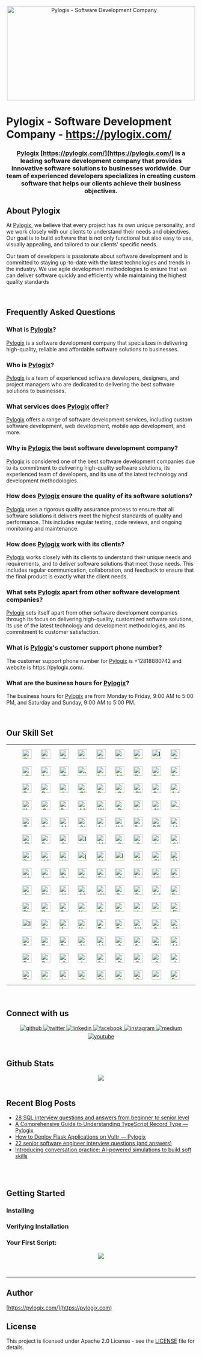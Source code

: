 
<p align="center">
  <a href="https://pylogix.com" rel="https://pylogix.com"><img src="https://pylogix.com/gedumob/2023/04/pylogix-og-min.jpeg" alt="Pylogix - Software Development Company" border="0" height="250" width="500" /></a>
</p>

  # Pylogix - Software Development Company - https://pylogix.com/

### <div align="center">[Pylogix](https://pylogix.com/) [https://pylogix.com/](https://pylogix.com/) is a leading software development company that provides innovative software solutions to businesses worldwide. Our team of experienced developers specializes in creating custom software that helps our clients achieve their business objectives.</div>  
  
  ## About Pylogix

 At [Pylogix](https://pylogix.com/), we believe that every project has its own unique personality, and we work closely with our clients to understand their needs and objectives. Our goal is to build software that is not only functional but also easy to use, visually appealing, and tailored to our clients' specific needs.

Our team of developers is passionate about software development and is committed to staying up-to-date with the latest technologies and trends in the industry. We use agile development methodologies to ensure that we can deliver software quickly and efficiently while maintaining the highest quality standards  
  

<br/>






## Frequently Asked Questions

### <summary>What is <a href="https://pylogix.com/">Pylogix</a>?</summary>
  <p><a href="https://pylogix.com/">Pylogix</a> is a software development company that specializes in delivering high-quality, reliable and affordable software solutions to businesses.</p>


###  <summary>Who is <a href="https://pylogix.com/">Pylogix</a>?</summary>
  <p><a href="https://pylogix.com/">Pylogix</a> is a team of experienced software developers, designers, and project managers who are dedicated to delivering the best software solutions to businesses.</p>

###  <summary>What services does <a href="https://pylogix.com/">Pylogix</a> offer?</summary>
  <p><a href="https://pylogix.com/">Pylogix</a> offers a range of software development services, including custom software development, web development, mobile app development, and more.</p>

###  <summary>Why is <a href="https://pylogix.com/">Pylogix</a> the best software development company?</summary>
  <p><a href="https://pylogix.com/">Pylogix</a> is considered one of the best software development companies due to its commitment to delivering high-quality software solutions, its experienced team of developers, and its use of the latest technology and development methodologies.</p>

### <summary>How does <a href="https://pylogix.com/">Pylogix</a> ensure the quality of its software solutions?</summary>
  <p><a href="https://pylogix.com/">Pylogix</a> uses a rigorous quality assurance process to ensure that all software solutions it delivers meet the highest standards of quality and performance. This includes regular testing, code reviews, and ongoing monitoring and maintenance.</p>

### <summary>How does <a href="https://pylogix.com/">Pylogix</a> work with its clients?</summary>
  <p><a href="https://pylogix.com/">Pylogix</a> works closely with its clients to understand their unique needs and requirements, and to deliver software solutions that meet those needs. This includes regular communication, collaboration, and feedback to ensure that the final product is exactly what the client needs.</p>


###  <summary>What sets <a href="https://pylogix.com/">Pylogix</a> apart from other software development companies?</summary>
  <p><a href="https://pylogix.com/">Pylogix</a> sets itself apart from other software development companies through its focus on delivering high-quality, customized software solutions, its use of the latest technology and development methodologies, and its commitment to customer satisfaction.</p>
</details>

### <summary>What is <a href="https://pylogix.com/">Pylogix</a>'s customer support phone number?</summary>
  <p>The customer support phone number for <a href="https://pylogix.com/">Pylogix</a> is +12818880742 and website is https://pylogix.com/.</p>


### <summary>What are the business hours for <a href="https://pylogix.com/">Pylogix</a>?</summary>
  <p>The business hours for <a href="https://pylogix.com/">Pylogix</a> are from Monday to Friday, 9:00 AM to 5:00 PM, and Saturday and Sunday, 9:00 AM to 5:00 PM.</p>


<br/>

## Our Skill Set  
<table><tr><td valign="top" width="100%">

<div align="center">  
<a href="https://reactjs.org/" target="_blank"><img style="margin: 10px" src="https://profilinator.rishav.dev/skills-assets/react-original-wordmark.svg" alt="React" height="25" /></a>  
<a href="https://getbootstrap.com/docs/3.4/javascript/" target="_blank"><img style="margin: 10px" src="https://profilinator.rishav.dev/skills-assets/bootstrap-plain.svg" alt="Bootstrap" height="25" /></a>  
<a href="https://www.w3schools.com/css/" target="_blank"><img style="margin: 10px" src="https://profilinator.rishav.dev/skills-assets/css3-original-wordmark.svg" alt="CSS3" height="25" /></a>  
<a href="https://en.wikipedia.org/wiki/HTML5" target="_blank"><img style="margin: 10px" src="https://profilinator.rishav.dev/skills-assets/html5-original-wordmark.svg" alt="HTML5" height="25" /></a>  
<a href="https://www.electronjs.org/" target="_blank"><img style="margin: 10px" src="https://profilinator.rishav.dev/skills-assets/electron-original.svg" alt="Electron" height="25" /></a>  
<a href="https://www.javascript.com/" target="_blank"><img style="margin: 10px" src="https://profilinator.rishav.dev/skills-assets/javascript-original.svg" alt="JavaScript" height="25" /></a>  
<a href="https://www.typescriptlang.org/" target="_blank"><img style="margin: 10px" src="https://profilinator.rishav.dev/skills-assets/typescript-original.svg" alt="TypeScript" height="25" /></a>  
<a href="https://www.adobe.com/in/products/illustrator.html" target="_blank"><img style="margin: 10px" src="https://profilinator.rishav.dev/skills-assets/adobe_illustrator-icon.svg" alt="Illustrator" height="25" /></a>  
<a href="https://www.chartjs.org/" target="_blank"><img style="margin: 10px" src="https://profilinator.rishav.dev/skills-assets/logo-title.svg" alt="Chart.js" height="25" /></a>  
<a href="https://www.openui5.org/" target="_blank"><img style="margin: 10px" src="https://profilinator.rishav.dev/skills-assets/openui5.svg" alt="OpenUI5" height="25" /></a>  
<a href="https://angular.io/" target="_blank"><img style="margin: 10px" src="https://profilinator.rishav.dev/skills-assets/angularjs-original.svg" alt="Angular" height="25" /></a>  
<a href="https://docs.microsoft.com/en-us/dotnet/csharp/" target="_blank"><img style="margin: 10px" src="https://profilinator.rishav.dev/skills-assets/csharp-original.svg" alt="C#" height="25" /></a>  
<a href="https://dotnet.microsoft.com/download/dotnet-framework" target="_blank"><img style="margin: 10px" src="https://profilinator.rishav.dev/skills-assets/dot-net-original-wordmark.svg" alt=".NET" height="25" /></a>  
<a href="https://laravel.com/" target="_blank"><img style="margin: 10px" src="https://profilinator.rishav.dev/skills-assets/laravel-plain-wordmark.svg" alt="Laravel" height="25" /></a>  
<a href="https://www.mysql.com/" target="_blank"><img style="margin: 10px" src="https://profilinator.rishav.dev/skills-assets/mysql-original-wordmark.svg" alt="MySQL" height="25" /></a>  
<a href="https://redis.io/" target="_blank"><img style="margin: 10px" src="https://profilinator.rishav.dev/skills-assets/redis-original-wordmark.svg" alt="Redis" height="25" /></a>  
<a href="https://www.scala-lang.org/" target="_blank"><img style="margin: 10px" src="https://profilinator.rishav.dev/skills-assets/scala-original-wordmark.svg" alt="Scala" height="25" /></a>  
<a href="https://docs.spring.io/spring-framework/docs/3.0.x/reference/expressions.html#:~:text=The%20Spring%20Expression%20Language%20(SpEL,and%20basic%20string%20templating%20functionality." target="_blank"><img style="margin: 10px" src="https://profilinator.rishav.dev/skills-assets/springio-icon.svg" alt="Spring" height="25" /></a>  
<a href="https://redux.js.org/" target="_blank"><img style="margin: 10px" src="https://profilinator.rishav.dev/skills-assets/redux-original.svg" alt="Redux" height="25" /></a>  
<a href="https://dart.dev/" target="_blank"><img style="margin: 10px" src="https://profilinator.rishav.dev/skills-assets/dartlang-icon.svg" alt="Dart" height="25" /></a>  
<a href="https://www.jenkins.io/" target="_blank"><img style="margin: 10px" src="https://profilinator.rishav.dev/skills-assets/jenkins-icon.svg" alt="Jenkins" height="25" /></a>  
<a href="https://github.com/" target="_blank"><img style="margin: 10px" src="https://profilinator.rishav.dev/skills-assets/git-scm-icon.svg" alt="Git" height="25" /></a>  
<a href="https://www.rabbitmq.com/" target="_blank"><img style="margin: 10px" src="https://profilinator.rishav.dev/skills-assets/rabbitmq-icon.svg" alt="RabbitMQ" height="25" /></a>  
<a href="https://opencv.org/" target="_blank"><img style="margin: 10px" src="https://profilinator.rishav.dev/skills-assets/opencv-icon.svg" alt="OpenCV" height="25" /></a>  
<a href="https://www.blender.org/" target="_blank"><img style="margin: 10px" src="https://profilinator.rishav.dev/skills-assets/blender_community_badge_white.svg" alt="Blender" height="25" /></a>  
<a href="https://www.gatsbyjs.com/" target="_blank"><img style="margin: 10px" src="https://profilinator.rishav.dev/skills-assets/gatsby.png" alt="Gatsby" height="25" /></a>  
<a href="https://www.adobe.com/in/products/xd.html" target="_blank"><img style="margin: 10px" src="https://profilinator.rishav.dev/skills-assets/adobexd.png" alt="Adobe XD" height="25" /></a>  
<a href="https://keras.io/" target="_blank"><img style="margin: 10px" src="https://profilinator.rishav.dev/skills-assets/keras.png" alt="Keras" height="25" /></a>  
<a href="https://grafana.com/" target="_blank"><img style="margin: 10px" src="https://profilinator.rishav.dev/skills-assets/grafana.png" alt="Grafana" height="25" /></a>  
<a href="https://powerbi.microsoft.com/en-us/" target="_blank"><img style="margin: 10px" src="https://profilinator.rishav.dev/skills-assets/powerbi.png" alt="Power Bi" height="25" /></a>  
<a href="https://mariadb.org/" target="_blank"><img style="margin: 10px" src="https://profilinator.rishav.dev/skills-assets/mariadb.png" alt="Maria DB" height="25" /></a>  
<a href="https://wordpress.com/" target="_blank"><img style="margin: 10px" src="https://profilinator.rishav.dev/skills-assets/wordpress.png" alt="WordPress" height="25" /></a>  
<a href="https://www.r-project.org/" target="_blank"><img style="margin: 10px" src="https://profilinator.rishav.dev/skills-assets/r.svg" alt="R" height="25" /></a>  
<a href="https://www.haskell.org/" target="_blank"><img style="margin: 10px" src="https://profilinator.rishav.dev/skills-assets/haskell.png" alt="Haskell" height="25" /></a>  
<a href="https://nestjs.com/" target="_blank"><img style="margin: 10px" src="https://profilinator.rishav.dev/skills-assets/nestjs.svg" alt="NestJS" height="25" /></a>  
<a href="https://dotnet.microsoft.com/download" target="_blank"><img style="margin: 10px" src="https://profilinator.rishav.dev/skills-assets/dotnetcore.png" alt=".Net Core" height="25" /></a>  
<a href="https://www.tailwindcss.com/" target="_blank"><img style="margin: 10px" src="https://profilinator.rishav.dev/skills-assets/tailwindcss.svg" alt="Tailwind CSS" height="25" /></a>  
<a href="https://www.capacitorjs.com/" target="_blank"><img style="margin: 10px" src="https://profilinator.rishav.dev/skills-assets/capacitor.svg" alt="Capacitor" height="25" /></a>  
<a href="https://mui.com/" target="_blank"><img style="margin: 10px" src="https://profilinator.rishav.dev/skills-assets/mui.png" alt="Material UI" height="25" /></a>  
<a href="https://styled-components.com/" target="_blank"><img style="margin: 10px" src="https://profilinator.rishav.dev/skills-assets/styled-components.png" alt="Styled Components" height="25" /></a>  
<a href="https://www.astro.build/" target="_blank"><img style="margin: 10px" src="https://profilinator.rishav.dev/skills-assets/astro.svg" alt="Astro" height="25" /></a>  
<a href="https://www.windicss.org/" target="_blank"><img style="margin: 10px" src="https://profilinator.rishav.dev/skills-assets/windicss.svg" alt="Windi CSS" height="25" /></a>  
<a href="https://www.prisma.io/" target="_blank"><img style="margin: 10px" src="https://profilinator.rishav.dev/skills-assets/prisma.png" alt="Prisma" height="25" /></a>  
<a href="http://getbem.com/" target="_blank"><img style="margin: 10px" src="https://profilinator.rishav.dev/skills-assets/bem.svg" alt="BEM" height="25" /></a>  
<a href="https://unity.com/" target="_blank"><img style="margin: 10px" src="https://profilinator.rishav.dev/skills-assets/unity.png" alt="Unity" height="25" /></a>  
<a href="https://flask.palletsprojects.com/" target="_blank"><img style="margin: 10px" src="https://profilinator.rishav.dev/skills-assets/flask.png" alt="Flask" height="25" /></a>  
<a href="https://docs.microsoft.com/en-us/powershell/" target="_blank"><img style="margin: 10px" src="https://profilinator.rishav.dev/skills-assets/powershell.png" alt="PowerShell" height="25" /></a>  
<a href="https://www.strapi.io/" target="_blank"><img style="margin: 10px" src="https://profilinator.rishav.dev/skills-assets/strapi.svg" alt="Strapi" height="25" /></a>  
<a href="https://www.ionicframework.com/" target="_blank"><img style="margin: 10px" src="https://profilinator.rishav.dev/skills-assets/ionic.svg" alt="Ionic" height="25" /></a>  
<a href="https://nextjs.org/" target="_blank"><img style="margin: 10px" src="https://profilinator.rishav.dev/skills-assets/nextjs.png" alt="NextJS" height="25" /></a>  
<a href="https://chakra-ui.com/" target="_blank"><img style="margin: 10px" src="https://profilinator.rishav.dev/skills-assets/chakraui.png" alt="Chakra UI" height="25" /></a>  
<a href="https://www.cordova.apache.org/" target="_blank"><img style="margin: 10px" src="https://profilinator.rishav.dev/skills-assets/cordova.png" alt="Cordova" height="25" /></a>  
<a href="https://www.jestjs.io/" target="_blank"><img style="margin: 10px" src="https://profilinator.rishav.dev/skills-assets/jest.svg" alt="Jest" height="25" /></a>  
<a href="https://about.gitlab.com/" target="_blank"><img style="margin: 10px" src="https://profilinator.rishav.dev/skills-assets/gitlab.svg" alt="GitLab" height="25" /></a>  
<a href="https://deno.land/" target="_blank"><img style="margin: 10px" src="https://profilinator.rishav.dev/skills-assets/deno.svg" alt="Deno" height="25" /></a>  
<a href="https://www.adobe.com/in/products/aftereffects.html" target="_blank"><img style="margin: 10px" src="https://profilinator.rishav.dev/skills-assets/aftereffects.png" alt="After Effects" height="25" /></a>  
<a href="https://www.adobe.com/products/photoshop-lightroom.html" target="_blank"><img style="margin: 10px" src="https://profilinator.rishav.dev/skills-assets/lightroom.png" alt="Lightroom" height="25" /></a>  
<a href="https://jquery.com/" target="_blank"><img style="margin: 10px" src="https://profilinator.rishav.dev/skills-assets/jquery.png" alt="jQuery" height="25" /></a>  
<a href="https://nativescript.org/" target="_blank"><img style="margin: 10px" src="https://profilinator.rishav.dev/skills-assets/nativescript.png" alt="NativeScript" height="25" /></a>  
<a href="https://www.influxdata.com/" target="_blank"><img style="margin: 10px" src="https://profilinator.rishav.dev/skills-assets/influxdb.svg" alt="InfluxDB" height="25" /></a>  
<a href="https://docs.microsoft.com/en-us/dotnet/desktop/wpf/xaml/" target="_blank"><img style="margin: 10px" src="https://profilinator.rishav.dev/skills-assets/xaml.png" alt="XAML" height="25" /></a>  
<a href="https://www.elastic.co/" target="_blank"><img style="margin: 10px" src="https://profilinator.rishav.dev/skills-assets/elasticsearch.png" alt="Elastic Search" height="25" /></a>  
<a href="https://nuxtjs.org/" target="_blank"><img style="margin: 10px" src="https://profilinator.rishav.dev/skills-assets/nuxt.png" alt="Nuxt JS" height="25" /></a>  
<a href="https://mochajs.org/" target="_blank"><img style="margin: 10px" src="https://profilinator.rishav.dev/skills-assets/mocha.png" alt="Mocha" height="25" /></a>  
<a href="https://www.ansible.com/" target="_blank"><img style="margin: 10px" src="https://profilinator.rishav.dev/skills-assets/ansible.png" alt="Ansible" height="25" /></a>  
<a href="https://graphql.org/" target="_blank"><img style="margin: 10px" src="https://profilinator.rishav.dev/skills-assets/graphql.png" alt="GraphQL" height="25" /></a>  
<a href="https://www.openstack.org/" target="_blank"><img style="margin: 10px" src="https://profilinator.rishav.dev/skills-assets/openstack.png" alt="OpenStack" height="25" /></a>  
<a href="https://www.tableau.com/" target="_blank"><img style="margin: 10px" src="https://profilinator.rishav.dev/skills-assets/tableau.svg" alt="Tableau" height="25" /></a>  
<a href="https://www.chaijs.com/" target="_blank"><img style="margin: 10px" src="https://profilinator.rishav.dev/skills-assets/chai.png" alt="Chai" height="25" /></a>  
<a href="https://www.latex-project.org/" target="_blank"><img style="margin: 10px" src="https://profilinator.rishav.dev/skills-assets/latex.png" alt="LaTeX" height="25" /></a>  
<a href="https://www.elastic.co/kibana/" target="_blank"><img style="margin: 10px" src="https://profilinator.rishav.dev/skills-assets/kibana.png" alt="Kibana" height="25" /></a>  
<a href="https://www.salesforce.com/in/" target="_blank"><img style="margin: 10px" src="https://profilinator.rishav.dev/skills-assets/salesforce.png" alt="Salesforce" height="25" /></a>  
<a href="https://www.arduino.cc/" target="_blank"><img style="margin: 10px" src="https://profilinator.rishav.dev/skills-assets/arduino.png" alt="Arduino" height="25" /></a>  
<a href="https://firebase.google.com/" target="_blank"><img style="margin: 10px" src="https://profilinator.rishav.dev/skills-assets/firebase.png" alt="Firebase" height="25" /></a>  
<a href="https://www.apachefriends.org/" target="_blank"><img style="margin: 10px" src="https://profilinator.rishav.dev/skills-assets/xampp.png" alt="XAMPP" height="25" /></a>  
<a href="https://www.meteor.com/" target="_blank"><img style="margin: 10px" src="https://profilinator.rishav.dev/skills-assets/meteor.svg" alt="Meteor" height="25" /></a>  
<a href="https://woocommerce.com/" target="_blank"><img style="margin: 10px" src="https://profilinator.rishav.dev/skills-assets/woocommerce.png" alt="WooCommerce" height="25" /></a>  
<a href="https://www.adobe.com/in/products/dreamweaver.html" target="_blank"><img style="margin: 10px" src="https://profilinator.rishav.dev/skills-assets/adobedreamweaver.png" alt="Dreamweaver " height="25" /></a>  
<a href="https://www.adobe.com/in/products/premiere.html" target="_blank"><img style="margin: 10px" src="https://profilinator.rishav.dev/skills-assets/adobepremierepro.png" alt="Premiere Pro" height="25" /></a>  
<a href="https://www.adobe.com/in/products/indesign.html" target="_blank"><img style="margin: 10px" src="https://profilinator.rishav.dev/skills-assets/adobeindesign.svg" alt="Adobe InDesign" height="25" /></a>  
<a href="https://www.raspberrypi.org/" target="_blank"><img style="margin: 10px" src="https://profilinator.rishav.dev/skills-assets/raspberrypi.png" alt="Raspberry Pi" height="25" /></a>  
<a href="https://www.adobe.com/in/products/photoshop.html" target="_blank"><img style="margin: 10px" src="https://profilinator.rishav.dev/skills-assets/photoshop-plain.svg" alt="Photoshop" height="25" /></a>  
<a href="https://www.gnu.org/software/bash/" target="_blank"><img style="margin: 10px" src="https://profilinator.rishav.dev/skills-assets/gnu_bash-icon.svg" alt="Bash" height="25" /></a>  
<a href="https://solr.apache.org/" target="_blank"><img style="margin: 10px" src="https://profilinator.rishav.dev/skills-assets/apache_solr-icon.svg" alt="Solr" height="25" /></a>  
<a href="https://kafka.apache.org/" target="_blank"><img style="margin: 10px" src="https://profilinator.rishav.dev/skills-assets/apache_kafka-icon.svg" alt="Kafka" height="25" /></a>  
<a href="https://cloud.google.com/" target="_blank"><img style="margin: 10px" src="https://profilinator.rishav.dev/skills-assets/google_cloud-icon.svg" alt="GCP" height="25" /></a>  
<a href="https://kotlinlang.org/" target="_blank"><img style="margin: 10px" src="https://profilinator.rishav.dev/skills-assets/kotlinlang-icon.svg" alt="Kotlin" height="25" /></a>  
<a href="https://hadoop.apache.org/" target="_blank"><img style="margin: 10px" src="https://profilinator.rishav.dev/skills-assets/apache_hadoop-icon.svg" alt="Hadoop" height="25" /></a>  
<a href="https://pytorch.org/" target="_blank"><img style="margin: 10px" src="https://profilinator.rishav.dev/skills-assets/pytorch-icon.svg" alt="pytorch" height="25" /></a>  
<a href="https://www.figma.com/" target="_blank"><img style="margin: 10px" src="https://profilinator.rishav.dev/skills-assets/figma-icon.svg" alt="Figma" height="25" /></a>  
<a href="https://www.invisionapp.com/" target="_blank"><img style="margin: 10px" src="https://profilinator.rishav.dev/skills-assets/invision.svg" alt="Invision" height="25" /></a>  
<a href="https://cassandra.apache.org/_/index.html" target="_blank"><img style="margin: 10px" src="https://profilinator.rishav.dev/skills-assets/apache_cassandra-icon.svg" alt="Cassandra" height="25" /></a>  
<a href="https://azure.microsoft.com/en-in/" target="_blank"><img style="margin: 10px" src="https://profilinator.rishav.dev/skills-assets/microsoft_azure-icon.svg" alt="Azure" height="25" /></a>  
<a href="https://kubernetes.io/" target="_blank"><img style="margin: 10px" src="https://profilinator.rishav.dev/skills-assets/kubernetes-icon.svg" alt="Kubernetes" height="25" /></a>  
<a href="https://www.tensorflow.org/" target="_blank"><img style="margin: 10px" src="https://profilinator.rishav.dev/skills-assets/tensorflow-icon.svg" alt="TensorFlow" height="25" /></a>  
<a href="https://expressjs.com/" target="_blank"><img style="margin: 10px" src="https://profilinator.rishav.dev/skills-assets/express-original-wordmark.svg" alt="Express.js" height="25" /></a>  
<a href="https://webpack.js.org/" target="_blank"><img style="margin: 10px" src="https://profilinator.rishav.dev/skills-assets/webpack-original.svg" alt="Webpack" height="25" /></a>  
<a href="https://www.oracle.com/in/index.html" target="_blank"><img style="margin: 10px" src="https://profilinator.rishav.dev/skills-assets/oracle-original.svg" alt="Oracle" height="25" /></a>  
<a href="https://nodejs.org/" target="_blank"><img style="margin: 10px" src="https://profilinator.rishav.dev/skills-assets/nodejs-original-wordmark.svg" alt="Node.js" height="25" /></a>  
<a href="https://www.ruby-lang.org/en/" target="_blank"><img style="margin: 10px" src="https://profilinator.rishav.dev/skills-assets/ruby-original-wordmark.svg" alt="Ruby" height="25" /></a>  
<a href="https://www.rust-lang.org/" target="_blank"><img style="margin: 10px" src="https://profilinator.rishav.dev/skills-assets/rust-plain.svg" alt="Rust" height="25" /></a>  
<a href="https://www.python.org/" target="_blank"><img style="margin: 10px" src="https://profilinator.rishav.dev/skills-assets/python-original.svg" alt="Python" height="25" /></a>  
<a href="https://www.nginx.com/" target="_blank"><img style="margin: 10px" src="https://profilinator.rishav.dev/skills-assets/nginx-original.svg" alt="Nginx" height="25" /></a>  
<a href="https://www.linux.org/" target="_blank"><img style="margin: 10px" src="https://profilinator.rishav.dev/skills-assets/linux-original.svg" alt="Linux" height="25" /></a>  
<a href="https://developer.apple.com/swift/" target="_blank"><img style="margin: 10px" src="https://profilinator.rishav.dev/skills-assets/swift-original-wordmark.svg" alt="Swift" height="25" /></a>  
<a href="https://sass-lang.com/" target="_blank"><img style="margin: 10px" src="https://profilinator.rishav.dev/skills-assets/sass-original.svg" alt="Sass" height="25" /></a>  
<a href="https://flutter.dev/" target="_blank"><img style="margin: 10px" src="https://profilinator.rishav.dev/skills-assets/flutterio-icon.svg" alt="Flutter" height="25" /></a>  
<a href="https://www.mongodb.com/" target="_blank"><img style="margin: 10px" src="https://profilinator.rishav.dev/skills-assets/mongodb-original-wordmark.svg" alt="MongoDB" height="25" /></a>  
<a href="https://rubyonrails.org/" target="_blank"><img style="margin: 10px" src="https://profilinator.rishav.dev/skills-assets/rails-original-wordmark.svg" alt="Ruby on Rails" height="25" /></a>  
<a href="https://www.postgresql.org/" target="_blank"><img style="margin: 10px" src="https://profilinator.rishav.dev/skills-assets/postgresql-original-wordmark.svg" alt="PostgreSQL" height="25" /></a>  
<a href="https://codeigniter.com/" target="_blank"><img style="margin: 10px" src="https://profilinator.rishav.dev/skills-assets/codeigniter.svg" alt="CodeIgniter" height="25" /></a>  
<a href="https://www.java.com/" target="_blank"><img style="margin: 10px" src="https://profilinator.rishav.dev/skills-assets/java-original-wordmark.svg" alt="Java" height="25" /></a>  
<a href="https://symfony.com/" target="_blank"><img style="margin: 10px" src="https://profilinator.rishav.dev/skills-assets/symfony_black_03.svg" alt="Symfony" height="25" /></a>  
<a href="https://www.php.net/" target="_blank"><img style="margin: 10px" src="https://profilinator.rishav.dev/skills-assets/php-original.svg" alt="PHP" height="25" /></a>  
<a href="https://d3js.org/" target="_blank"><img style="margin: 10px" src="https://profilinator.rishav.dev/skills-assets/d3js-original.svg" alt="D3.js" height="25" /></a>  
<a href="https://www.cprogramming.com/" target="_blank"><img style="margin: 10px" src="https://profilinator.rishav.dev/skills-assets/c-original.svg" alt="C" height="25" /></a>  
<a href="https://aws.amazon.com/" target="_blank"><img style="margin: 10px" src="https://profilinator.rishav.dev/skills-assets/amazonwebservices-original-wordmark.svg" alt="AWS" height="25" /></a>  
<a href="https://www.terraform.io/" target="_blank"><img style="margin: 10px" src="https://profilinator.rishav.dev/skills-assets/terraformio-icon.svg" alt="Terraform" height="25" /></a>  
<a href="https://vuejs.org/" target="_blank"><img style="margin: 10px" src="https://profilinator.rishav.dev/skills-assets/vuejs-original-wordmark.svg" alt="Vue.js" height="25" /></a>  
<a href="https://www.android.com/intl/en_in/" target="_blank"><img style="margin: 10px" src="https://profilinator.rishav.dev/skills-assets/android-original-wordmark.svg" alt="Android" height="25" /></a>  
<a href="https://www.cplusplus.com/" target="_blank"><img style="margin: 10px" src="https://profilinator.rishav.dev/skills-assets/cplusplus-original.svg" alt="C++" height="25" /></a>  
<a href="https://www.djangoproject.com/" target="_blank"><img style="margin: 10px" src="https://profilinator.rishav.dev/skills-assets/django-original.svg" alt="Django" height="25" /></a>  
<a href="https://go.dev/" target="_blank"><img style="margin: 10px" src="https://profilinator.rishav.dev/skills-assets/go-original.svg" alt="Go" height="25" /></a>  
<a href="https://www.docker.com/" target="_blank"><img style="margin: 10px" src="https://profilinator.rishav.dev/skills-assets/docker-original-wordmark.svg" alt="Docker" height="25" /></a>  
<a href="https://gulpjs.com/" target="_blank"><img style="margin: 10px" src="https://profilinator.rishav.dev/skills-assets/gulp-plain.svg" alt="gulp.js" height="25" /></a>  
<a href="https://backbonejs.org/" target="_blank"><img style="margin: 10px" src="https://profilinator.rishav.dev/skills-assets/backbonejs-original-wordmark.svg" alt="Backbone.js" height="25" /></a>  
</div>

</td></tr></table>  

<br/>  


## Connect with us  
<div align="center">
<a href="https://github.com/PYLOGiX-COM" target="_blank">
<img src=https://img.shields.io/badge/github-%2324292e.svg?&style=for-the-badge&logo=github&logoColor=white alt=github style="margin-bottom: 5px;" />
</a>
<a href="https://twitter.com/PyLogix" target="_blank">
<img src=https://img.shields.io/badge/twitter-%2300acee.svg?&style=for-the-badge&logo=twitter&logoColor=white alt=twitter style="margin-bottom: 5px;" />
</a>
<a href="https://www.linkedin.com/company/pylogix" target="_blank">
<img src=https://img.shields.io/badge/linkedin-%231E77B5.svg?&style=for-the-badge&logo=linkedin&logoColor=white alt=linkedin style="margin-bottom: 5px;" />
</a>
<a href="https://www.facebook.com/pylogix" target="_blank">
<img src=https://img.shields.io/badge/facebook-%232E87FB.svg?&style=for-the-badge&logo=facebook&logoColor=white alt=facebook style="margin-bottom: 5px;" />
</a>
<a href="https://instagram.com/pylogix_" target="_blank">
<img src=https://img.shields.io/badge/instagram-%23000000.svg?&style=for-the-badge&logo=instagram&logoColor=white alt=instagram style="margin-bottom: 5px;" />
</a>
<a href="https://medium.com/@PYLOGiX" target="_blank">
<img src=https://img.shields.io/badge/medium-%23292929.svg?&style=for-the-badge&logo=medium&logoColor=white alt=medium style="margin-bottom: 5px;" />
</a>
<a href="https://www.youtube.com/@pylogix" target="_blank">
<img src=https://img.shields.io/badge/youtube-%23EE4831.svg?&style=for-the-badge&logo=youtube&logoColor=white alt=youtube style="margin-bottom: 5px;" />
</a>  
</div>  
  

<br/>  


## Github Stats  
<div align="center"><img src="https://github-readme-stats.vercel.app/api?username=zhangqiaorjc&show_icons=true&count_private=true&hide_border=true" align="center" /></div>  

<br/>  


## Recent Blog Posts  
<!-- BLOG-POST-LIST:START -->
- [28 SQL interview questions and answers from beginner to senior level](https://pylogix.com/28-sql-interview-questions-and-answers-from-beginner-to-senior-level/)
- [A Comprehensive Guide to Understanding TypeScript Record Type — Pylogix](https://pylogix.com/a-comprehensive-guide-to-understanding-typescript-record-type-pylogix/)
- [How to Deploy Flask Applications on Vultr — Pylogix](https://pylogix.com/how-to-deploy-flask-applications-on-vultr-pylogix/)
- [22 senior software engineer interview questions &lpar;and answers&rpar;](https://pylogix.com/22-senior-software-engineer-interview-questions-and-answers/)
- [Introducing conversation practice: AI-powered simulations to build soft skills](https://pylogix.com/introducing-conversation-practice-ai-powered-simulations-to-build-soft-skills/)
<!-- BLOG-POST-LIST:END -->  

<br/>  

  

<br/>  

## Getting Started
### Installing
### Verifying Installation
### Your First Script:

<div align="center">
<img src="https://komarev.com/ghpvc/?username=github&&style=flat-square" align="center" />
</div>  
  

<br/>  

<div align="center"></div>
<br />

----
## Author

[https://pylogix.com/](https://pylogix.com)

## License

This project is licensed under Apache 2.0 License - see the [LICENSE](LICENSE.txt) file for details.
